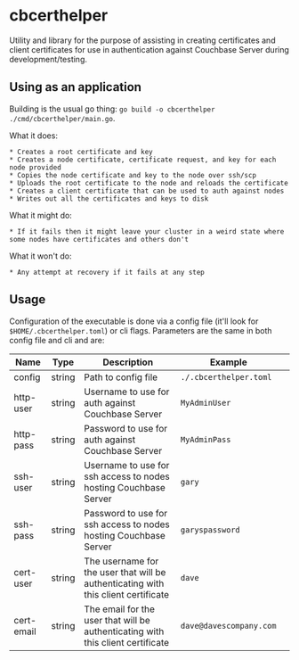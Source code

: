cbcerthelper
============
Utility and library for the purpose of assisting in creating certificates and client certificates for use in authentication against Couchbase Server during development/testing.

Using as an application
------------------------
Building is the usual go thing: `go build -o cbcerthelper ./cmd/cbcerthelper/main.go`.

What it does:
    
    * Creates a root certificate and key
    * Creates a node certificate, certificate request, and key for each node provided
    * Copies the node certificate and key to the node over ssh/scp
    * Uploads the root certificate to the node and reloads the certificate
    * Creates a client certificate that can be used to auth against nodes
    * Writes out all the certificates and keys to disk

What it might do:

    * If it fails then it might leave your cluster in a weird state where some nodes have certificates and others don't

What it won't do:

    * Any attempt at recovery if it fails at any step
    
Usage
-----
Configuration of the executable is done via a config file (it'll look for `$HOME/.cbcerthelper.toml`) or cli flags.
Parameters are the same in both config file and cli and are:

| Name | Type | Description | Example |   |
|---|---|---|---|---|
| config | string  | Path to config file | `./.cbcerthelper.toml` |   |
| http-user | string  | Username to use for auth against Couchbase Server | `MyAdminUser` |   |
| http-pass | string  | Password to use for auth against Couchbase Server | `MyAdminPass` |   |
| ssh-user | string  | Username to use for ssh access to nodes hosting Couchbase Server | `gary` |   |
| ssh-pass | string  | Password to use for ssh access to nodes hosting Couchbase Server | `garyspassword` |   |
| cert-user | string  | The username for the user that will be authenticating with this client certificate | `dave` |   |
| cert-email | string  | The email for the user that will be authenticating with this client certificate | `dave@davescompany.com` |   |
